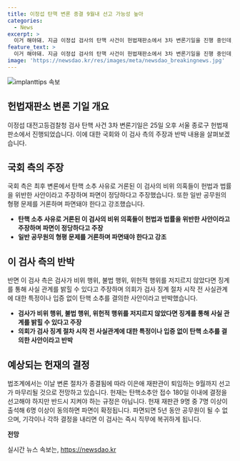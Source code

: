 ```yaml
---
title: 이정섭 탄핵 변론 종결 9월내 선고 가능성 높아
categories:
  - News
excerpt: >
  이거 해야돼. 지금 이정섭 검사의 탄핵 사건이 헌법재판소에서 3차 변론기일을 진행 중인데, 국회는 이 검사가 법과 헌법을 위반했으며, 비위 의혹 등의 이유로 탄핵을 요구하고 있어. 반면 이 검사 측은 사실 관계에 대한 입증 없이 탄핵 소추가 결의되어 직무가 정지된 것에 반박하고 있어. 이러한 논쟁 속에서 헌재는 결정을 선고하게 될 것으로 예상되고, 이 결과에 따라 이 검사의 직무복귀 또는 파면이 결정될 전망이다.
feature_text: >
  이거 해야돼. 지금 이정섭 검사의 탄핵 사건이 헌법재판소에서 3차 변론기일을 진행 중인데, 국회는 이 검사가 법과 헌법을 위반했으며, 비위 의혹 등의 이유로 탄핵을 요구하고 있어. 반면 이 검사 측은 사실 관계에 대한 입증 없이 탄핵 소추가 결의되어 직무가 정지된 것에 반박하고 있어. 이러한 논쟁 속에서 헌재는 결정을 선고하게 될 것으로 예상되고, 이 결과에 따라 이 검사의 직무복귀 또는 파면이 결정될 전망이다.
image: 'https://newsdao.kr/res/images/meta/newsdao_breakingnews.jpg'
---
```


<p><img src="https://newsdao.kr/res/images/meta/newsdao_breakingnews.jpg" alt="implanttips 속보" /></p>

<h2 data-ke-size="size26">헌법재판소 변론 기일 개요</h2>

<p data-ke-size="size16">이정섭 대전고등검찰청 검사 탄핵 사건 3차 변론기일은 25일 오후 서울 종로구 헌법재판소에서 진행되었습니다. 이에 대한 국회와 이 검사 측의 주장과 반박 내용을 살펴보겠습니다.</p>

<h2 data-ke-size="size26">국회 측의 주장</h2>

<p data-ke-size="size16">국회 측은 최후 변론에서 탄핵 소추 사유로 거론된 이 검사의 비위 의혹들이 헌법과 법률을 위반한 사안이라고 주장하며 파면이 정당하다고 주장했습니다. 또한 일반 공무원의 형평 문제를 거론하며 파면돼야 한다고 강조했습니다.</p>

<ul>
  <li><b>탄핵 소추 사유로 거론된 이 검사의 비위 의혹들이 헌법과 법률을 위반한 사안이라고 주장하며 파면이 정당하다고 주장</b></li>
  <li><b>일반 공무원의 형평 문제를 거론하며 파면돼야 한다고 강조</b></li>
</ul>

<h2 data-ke-size="size26">이 검사 측의 반박</h2>

<p data-ke-size="size16">반면 이 검사 측은 검사가 비위 행위, 불법 행위, 위헌적 행위를 저지르지 않았다면 징계를 통해 사실 관계를 밝힐 수 있다고 주장하며 의회가 검사 징계 절차 시작 전 사실관계에 대한 특정이나 입증 없이 탄핵 소추를 결의한 사안이라고 반박했습니다.</p>

<ul>
  <li><b>검사가 비위 행위, 불법 행위, 위헌적 행위를 저지르지 않았다면 징계를 통해 사실 관계를 밝힐 수 있다고 주장</b></li>
  <li><b>의회가 검사 징계 절차 시작 전 사실관계에 대한 특정이나 입증 없이 탄핵 소추를 결의한 사안이라고 반박</b></li>
</ul>

<h2 data-ke-size="size26">예상되는 헌재의 결정</h2>

<p data-ke-size="size16">법조계에서는 이날 변론 절차가 종결됨에 따라 이은애 재판관이 퇴임하는 9월까지 선고가 마무리될 것으로 전망하고 있습니다. 헌재는 탄핵소추안 접수 180일 이내에 결정을 선고해야 하지만 반드시 지켜야 하는 규정은 아닙니다. 헌재 재판관 9명 중 7명 이상이 출석해 6명 이상이 동의하면 파면이 확정됩니다. 파면되면 5년 동안 공무원이 될 수 없으며, 기각이나 각하 결정을 내리면 이 검사는 즉시 직무에 복귀하게 됩니다.</p>

<p><tbody style="text-align: center;">
  <tr>
    <td style="text-align: center; height: 17px;"><b>전망</b></td>
  </tr>
</tbody></p>
실시간 뉴스 속보는, <a href="https://newsdao.kr" rel="dofollow">https://newsdao.kr</a>


